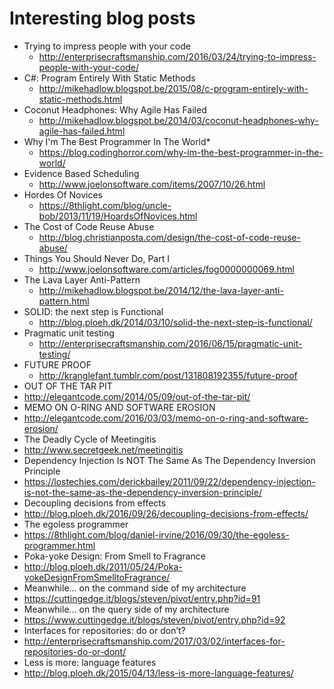 # Interesting blog posts

* Trying to impress people with your code
  * http://enterprisecraftsmanship.com/2016/03/24/trying-to-impress-people-with-your-code/
* C#: Program Entirely With Static Methods
  * http://mikehadlow.blogspot.be/2015/08/c-program-entirely-with-static-methods.html 
* Coconut Headphones: Why Agile Has Failed
  * http://mikehadlow.blogspot.be/2014/03/coconut-headphones-why-agile-has-failed.html
* Why I'm The Best Programmer In The World*
  * https://blog.codinghorror.com/why-im-the-best-programmer-in-the-world/
* Evidence Based Scheduling
  * http://www.joelonsoftware.com/items/2007/10/26.html
* Hordes Of Novices
  * https://8thlight.com/blog/uncle-bob/2013/11/19/HoardsOfNovices.html
* The Cost of Code Reuse Abuse
  * http://blog.christianposta.com/design/the-cost-of-code-reuse-abuse/
* Things You Should Never Do, Part I
  * http://www.joelonsoftware.com/articles/fog0000000069.html
* The Lava Layer Anti-Pattern
  * http://mikehadlow.blogspot.be/2014/12/the-lava-layer-anti-pattern.html
* SOLID: the next step is Functional
  * http://blog.ploeh.dk/2014/03/10/solid-the-next-step-is-functional/
* Pragmatic unit testing
  * http://enterprisecraftsmanship.com/2016/06/15/pragmatic-unit-testing/
* FUTURE PROOF
  * http://kranglefant.tumblr.com/post/131808192355/future-proof
* OUT OF THE TAR PIT
 * http://elegantcode.com/2014/05/09/out-of-the-tar-pit/
* MEMO ON O-RING AND SOFTWARE EROSION
 * http://elegantcode.com/2016/03/03/memo-on-o-ring-and-software-erosion/
* The Deadly Cycle of Meetingitis
 * http://www.secretgeek.net/meetingitis
* Dependency Injection Is NOT The Same As The Dependency Inversion Principle 
 * https://lostechies.com/derickbailey/2011/09/22/dependency-injection-is-not-the-same-as-the-dependency-inversion-principle/
* Decoupling decisions from effects
 * http://blog.ploeh.dk/2016/09/26/decoupling-decisions-from-effects/
* The egoless programmer
 * https://8thlight.com/blog/daniel-irvine/2016/09/30/the-egoless-programmer.html
* Poka-yoke Design: From Smell to Fragrance
 * http://blog.ploeh.dk/2011/05/24/Poka-yokeDesignFromSmelltoFragrance/
* Meanwhile... on the command side of my architecture
 * https://cuttingedge.it/blogs/steven/pivot/entry.php?id=91
* Meanwhile... on the query side of my architecture
 * https://www.cuttingedge.it/blogs/steven/pivot/entry.php?id=92
* Interfaces for repositories: do or don’t?
 * http://enterprisecraftsmanship.com/2017/03/02/interfaces-for-repositories-do-or-dont/
* Less is more: language features
 * http://blog.ploeh.dk/2015/04/13/less-is-more-language-features/
